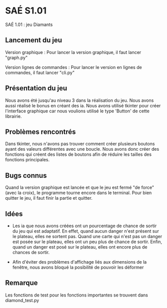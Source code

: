 # SAÉ S1.01

SAÉ 1.01 : jeu Diamants

## Lancement du jeu

Version graphique :
    Pour lancer la version graphique, il faut lancer "graph.py"

Version lignes de commandes :
    Pour lancer le version en lignes de commandes, il faut lancer "cli.py"


## Présentation du jeu

Nous avons été jusqu'au niveau 3 dans la réalisation du jeu. Nous avons aussi réalisé le bonus en créant des ia.
Nous avons utilisé tkinter pour créer l'interface graphique car nous voulions utilisé le type 'Button' de cette librairie.


## Problèmes rencontrés

Dans tkinter, nous n'avons pas trouver comment créer plusieurs boutons ayant des valeurs différentes avec une boucle.
Nous avons donc créer des fonctions qui créent des listes de boutons afin de réduire les tailles des fonctions principales.


## Bugs connus

Quand la version graphique est lancée et que le jeu est fermé "de force" (avec la croix), le programme tourne encore dans le terminal.
Pour bien quitter le jeu, il faut finir la partie et quitter.


## Idées

- Les ia que nous avons créées ont un pourcentage de chance de sortir du jeu qui est adaptatif.
En effet, quand aucun danger n'est présent sur le plateau, elles ne sortent pas.
Quand une carte qui n'est pas un danger est posée sur le plateau, elles ont un peu plus de chance de sortir.
Enfin, quand un danger est posé sur le plateau, elles ont encore plus de chances de sortir.
    
- Afin d'éviter des problèmes d'affichage liés aux dimensions de la fenêtre, nous avons bloqué la posibilité de pouvoir les déformer


## Remarque

Les fonctions de test pour les fonctions importantes se trouvent dans diamond_test.py
